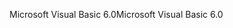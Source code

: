 <span data-ttu-id="6686a-101">Microsoft Visual Basic 6.0</span><span class="sxs-lookup"><span data-stu-id="6686a-101">Microsoft Visual Basic 6.0</span></span>
